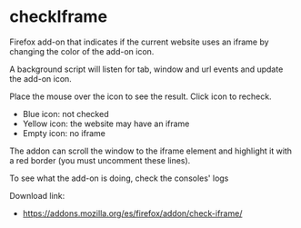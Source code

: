 # checkIframe

Firefox add-on that indicates if the current website uses an iframe by changing the color of the add-on icon.

A background script will listen for tab, window and url events and update the add-on icon.

Place the mouse over the icon to see the result. Click icon to recheck.

- Blue icon: not checked
- Yellow icon: the website may have an iframe
- Empty icon: no iframe

The addon can scroll the window to the iframe element and highlight it with a red border (you must uncomment these lines).

To see what the add-on is doing, check the consoles' logs


Download link:

- https://addons.mozilla.org/es/firefox/addon/check-iframe/